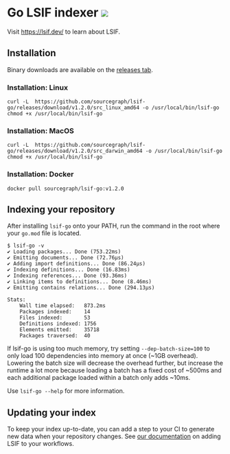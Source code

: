 # Go LSIF indexer ![](https://img.shields.io/badge/status-ready-brightgreen)

Visit https://lsif.dev/ to learn about LSIF.

## Installation

Binary downloads are available on the [releases tab](https://github.com/sourcegraph/lsif-go/releases).

### Installation: Linux

```
curl -L  https://github.com/sourcegraph/lsif-go/releases/download/v1.2.0/src_linux_amd64 -o /usr/local/bin/lsif-go
chmod +x /usr/local/bin/lsif-go
```

### Installation: MacOS

```
curl -L  https://github.com/sourcegraph/lsif-go/releases/download/v1.2.0/src_darwin_amd64 -o /usr/local/bin/lsif-go
chmod +x /usr/local/bin/lsif-go
```

### Installation: Docker

```
docker pull sourcegraph/lsif-go:v1.2.0
```

## Indexing your repository

After installing `lsif-go` onto your PATH, run the command in the root where your `go.mod` file is located.

```
$ lsif-go -v
✔ Loading packages... Done (753.22ms)
✔ Emitting documents... Done (72.76µs)
✔ Adding import definitions... Done (86.24µs)
✔ Indexing definitions... Done (16.83ms)
✔ Indexing references... Done (93.36ms)
✔ Linking items to definitions... Done (8.46ms)
✔ Emitting contains relations... Done (294.13µs)

Stats:
	Wall time elapsed:   873.2ms
	Packages indexed:    14
	Files indexed:       53
	Definitions indexed: 1756
	Elements emitted:    35718
	Packages traversed:  40
```

If lsif-go is using too much memory, try setting `--dep-batch-size=100` to only load 100 dependencies into memory at once (~1GB overhead). Lowering the batch size will decrease the overhead further, but increase the runtime a lot more because loading a batch has a fixed cost of ~500ms and each additional package loaded within a batch only adds ~10ms.

Use `lsif-go --help` for more information.

## Updating your index

To keep your index up-to-date, you can add a step to your CI to generate new data when your repository changes. See [our documentation](https://docs.sourcegraph.com/code_intelligence/how-to/adding_lsif_to_workflows) on adding LSIF to your workflows.
